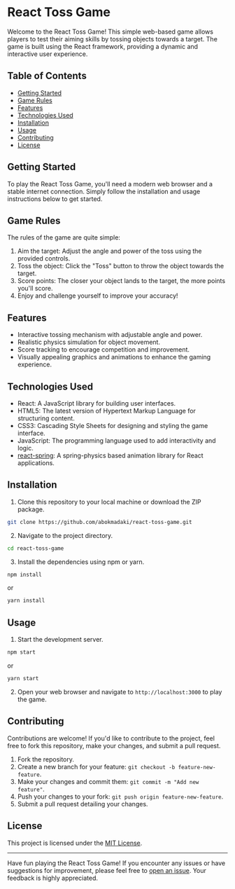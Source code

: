# React Toss Game


Welcome to the React Toss Game! This simple web-based game allows players to test their aiming skills by tossing objects towards a target. The game is built using the React framework, providing a dynamic and interactive user experience.

## Table of Contents

- [Getting Started](#getting-started)
- [Game Rules](#game-rules)
- [Features](#features)
- [Technologies Used](#technologies-used)
- [Installation](#installation)
- [Usage](#usage)
- [Contributing](#contributing)
- [License](#license)

## Getting Started

To play the React Toss Game, you'll need a modern web browser and a stable internet connection. Simply follow the installation and usage instructions below to get started.

## Game Rules

The rules of the game are quite simple:

1. Aim the target: Adjust the angle and power of the toss using the provided controls.
2. Toss the object: Click the "Toss" button to throw the object towards the target.
3. Score points: The closer your object lands to the target, the more points you'll score.
4. Enjoy and challenge yourself to improve your accuracy!

## Features

- Interactive tossing mechanism with adjustable angle and power.
- Realistic physics simulation for object movement.
- Score tracking to encourage competition and improvement.
- Visually appealing graphics and animations to enhance the gaming experience.

## Technologies Used

- React: A JavaScript library for building user interfaces.
- HTML5: The latest version of Hypertext Markup Language for structuring content.
- CSS3: Cascading Style Sheets for designing and styling the game interface.
- JavaScript: The programming language used to add interactivity and logic.
- [react-spring](https://www.react-spring.io/): A spring-physics based animation library for React applications.

## Installation

1. Clone this repository to your local machine or download the ZIP package.

```bash
git clone https://github.com/abokmadaki/react-toss-game.git
```

2. Navigate to the project directory.

```bash
cd react-toss-game
```

3. Install the dependencies using npm or yarn.

```bash
npm install
```
or
```bash
yarn install
```

## Usage

1. Start the development server.

```bash
npm start
```
or
```bash
yarn start
```

2. Open your web browser and navigate to `http://localhost:3000` to play the game.

## Contributing

Contributions are welcome! If you'd like to contribute to the project, feel free to fork this repository, make your changes, and submit a pull request.

1. Fork the repository.
2. Create a new branch for your feature: `git checkout -b feature-new-feature`.
3. Make your changes and commit them: `git commit -m "Add new feature"`.
4. Push your changes to your fork: `git push origin feature-new-feature`.
5. Submit a pull request detailing your changes.

## License

This project is licensed under the [MIT License](LICENSE).

---

Have fun playing the React Toss Game! If you encounter any issues or have suggestions for improvement, please feel free to [open an issue](https://github.com/abokmadaki/react-toss-game/issues). Your feedback is highly appreciated.
